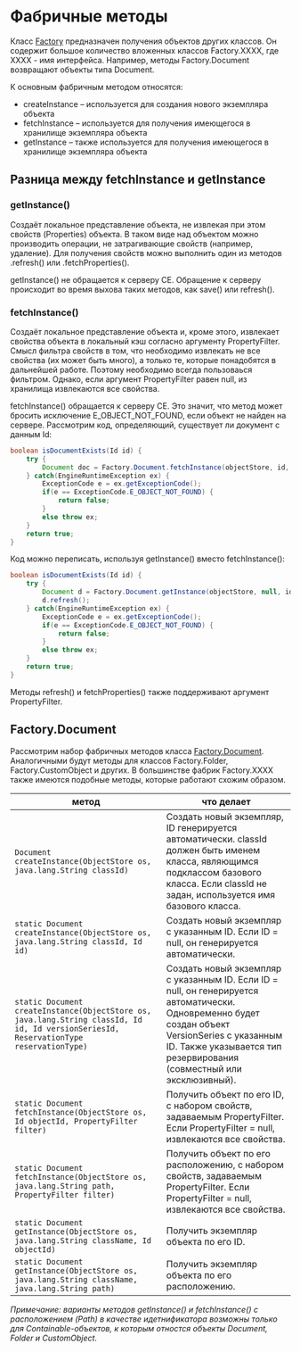 # Фабричные методы

Класс [Factory](https://www.ibm.com/support/knowledgecenter/SSNW2F_4.5.1/com.ibm.p8.doc/developer_help/content_engine_api/javadocs/com/filenet/api/core/Factory.html) предназначен получения объектов других классов. Он содержит большое количество вложенных классов Factory.XXXX, где XXXX - имя интерфейса. Например, методы Factory.Document возвращают объекты типа Document.

К основным фабричным методом относятся:

* createInstance – используется для создания нового экземпляра объекта
* fetchInstance – используется для получения имеющегося в хранилище экземпляра объекта
* getInstance – также используется для получения имеющегося в хранилище экземпляра объекта

## Разница между fetchInstance и getInstance

### getInstance()
Создаёт локальное представление объекта, не извлекая при этом свойств (Properties) объекта. В таком виде над объектом можно производить операции, не затрагивающие свойств (например, удаление). Для получения свойств можно выполнить один из методов .refresh() или .fetchProperties().

getInstance() не обращается к серверу CE. Обращение к серверу происходит во время выхова таких методов, как save() или refresh().

### fetchInstance()
Создаёт локальное представление объекта и, кроме этого, извлекает свойства объекта в локальный кэш согласно аргументу PropertyFilter. Смысл фильтра свойств в том, что необходимо извлекать не все свойства (их может быть много), а только те, которые понадобятся в дальнейшей работе. Поэтому необходимо всегда пользоваься фильтром. Однако, если аргумент PropertyFilter равен null, из хранилища извлекаются все свойства.

fetchInstance() обращается к серверу CE. Это значит, что метод может бросить исключение E_OBJECT_NOT_FOUND, если объект не найден на сервере. Рассмотрим код, определяющий, существует ли документ с данным Id:

```java
boolean isDocumentExists(Id id) {
    try {
        Document doc = Factory.Document.fetchInstance(objectStore, id, null);
    } catch(EngineRuntimeException ex) {
        ExceptionCode e = ex.getExceptionCode();
        if(e == ExceptionCode.E_OBJECT_NOT_FOUND) {
            return false;
        }
        else throw ex;
    }
    return true;
}
```

Код можно переписать, используя getInstance() вместо fetchInstance():

```java
boolean isDocumentExists(Id id) {
    try {
        Document d = Factory.Document.getInstance(objectStore, null, id);
        d.refresh();
    } catch(EngineRuntimeException ex) {
        ExceptionCode e = ex.getExceptionCode();
        if(e == ExceptionCode.E_OBJECT_NOT_FOUND) {
            return false;
        }
        else throw ex;
    }
    return true;
}
```

Методы refresh() и fetchProperties() также поддерживают аргумент PropertyFilter.

## Factory.Document

Рассмотрим набор фабричных методов класса [Factory.Document](https://www.ibm.com/support/knowledgecenter/SSNW2F_4.5.1/com.ibm.p8.doc/developer_help/content_engine_api/javadocs/com/filenet/api/core/Factory.Document.html). Аналогичными будут методы для классов Factory.Folder, Factory.CustomObject и других. В большинстве фабрик Factory.XXXX также имеются подобные методы, которые работают схожим образом.

метод | что делает
------------ | -------------
`Document createInstance(ObjectStore os, java.lang.String classId)`| Создать новый экземпляр, ID генерируется автоматически. classId должен быть именем класса, являющимся подклассом базового класса. Если classId не задан, используется имя базового класса.
`static Document createInstance(ObjectStore os, java.lang.String classId, Id id)`|Создать новый экземпляр с указанным ID. Если ID = null, он генерируется автоматически. 
`static Document createInstance(ObjectStore os, java.lang.String classId, Id id, Id versionSeriesId, ReservationType reservationType)`|Создать новый экземпляр с указанным ID. Если ID = null, он генерируется автоматически. Одновременно будет создан объект VersionSeries с указанным ID. Также указывается тип резервирования (совместный или эксклюзивный).
`static Document fetchInstance(ObjectStore os, Id objectId, PropertyFilter filter)`|Получить объект по его ID, с набором свойств, задаваемым PropertyFilter. Если PropertyFilter = null, извлекаются все свойства. 
`static Document fetchInstance(ObjectStore os, java.lang.String path, PropertyFilter filter)`|Получить объект по его расположению, с набором свойств, задаваемым PropertyFilter. Если PropertyFilter = null, извлекаются все свойства.
`static Document getInstance(ObjectStore os, java.lang.String className, Id objectId)`|Получить экземпляр объекта по его ID.
`static Document getInstance(ObjectStore os, java.lang.String className, java.lang.String path)`|Получить экземпляр объекта по его расположению.

*Примечание: варианты методов getInstance() и fetchInstance() с расположением (Path) в качестве идетнификатора возможны только для Containable-объектов, к которым отностся объекты Document, Folder и CustomObject.*
